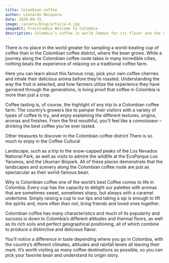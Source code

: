 ```yaml
---
title: Colombian coffee
author: Leonardo Mosquera
date: 2020-09-15
image: /assets/blog/article-4.jpg
imageAlt: Procolombia Welcome to Colombia
description: Colombia’s coffee is world famous for its flavor and the unmistakeable mild but rich aroma that rises from every brew. That may explain why we’ve been exporting our coffee for almost 200 years and, for most of that time, it’s been our top export. There are many secrets to our success but our geography is undeniably one of them. Coffee grows best in volcanic soil, at altitudes of 1,200 to 1,800 meters, in places that are free of frost but receive around 80 inches of rain a year. Colombia ticks all those boxes.
---
```


There is no place in the world greater for sampling a world-beating cup of coffee than in the Colombian coffee district, where the bean grows. While a journey along the Colombian coffee route takes in many incredible cities, nothing beats the experience of relaxing on a traditional coffee farm.

Here you can learn about this famous crop, pick your own coffee cherries and inhale their delicious aroma before they’re roasted. Understanding the way the fruit is selected, and how farmers utilize the experience they have garnered through the generations, is living proof that coffee in Colombia is more than just a crop.

Coffee tasting is, of course, the highlight of any trip to a Colombian coffee farm. The country’s growers like to pamper their visitors with a variety of types of coffee to try, and enjoy explaining the different textures, origins, aromas and finishes. From the first mouthful, you’ll feel like a connoisseur – drinking the best coffee you’ve ever tasted.

Other treasures to discover in the Colombian coffee district
There is so much to enjoy in the Coffee Cultural

Landscape, such as a trip to the snow-capped peaks of the Los Nevados National Park, as well as visits to admire the wildlife at the EcoParque Los Yarumos, and the Ukumari Biopark. All of these places demonstrate that the landscapes and scenery along the Colombian coffee route are just as spectacular as their world-famous bean.

Why is Colombian coffee one of the world’s best
Coffee comes to life in Colombia. Every cup has the capacity to delight our palettes with aromas that are sometimes sweet, sometimes sharp, but always with a caramel undertone. Simply raising a cup to our lips and taking a sip is enough to lift the spirits and, more often than not, bring friends and loved ones together.

Colombian coffee has many characteristics and much of its popularity and success is down to Colombia’s different altitudes and thermal floors, as well as its rich soils and perfect geographical positioning, all of which combine to produce a distinctive and delicious flavor.

You’ll notice a difference in taste depending where you go in Colombia, with the country’s different climates, altitudes and rainfall levels all leaving their mark. It’s worth visiting as many coffee destinations as possible, so you can pick your favorite bean and understand its origin story.

